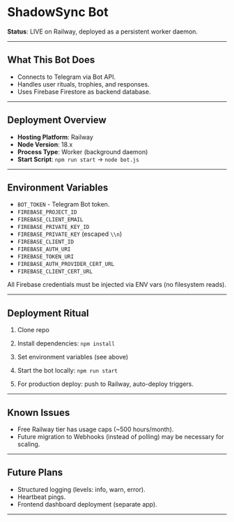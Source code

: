 # ShadowSync Bot

**Status**: LIVE on Railway, deployed as a persistent worker daemon.

---

## What This Bot Does

- Connects to Telegram via Bot API.
- Handles user rituals, trophies, and responses.
- Uses Firebase Firestore as backend database.

---

## Deployment Overview

- **Hosting Platform**: Railway
- **Node Version**: 18.x
- **Process Type**: Worker (background daemon)
- **Start Script**: `npm run start` → `node bot.js`

---

## Environment Variables

- `BOT_TOKEN` - Telegram Bot token.
- `FIREBASE_PROJECT_ID`
- `FIREBASE_CLIENT_EMAIL`
- `FIREBASE_PRIVATE_KEY_ID`
- `FIREBASE_PRIVATE_KEY` (escaped `\\n`)
- `FIREBASE_CLIENT_ID`
- `FIREBASE_AUTH_URI`
- `FIREBASE_TOKEN_URI`
- `FIREBASE_AUTH_PROVIDER_CERT_URL`
- `FIREBASE_CLIENT_CERT_URL`

All Firebase credentials must be injected via ENV vars (no filesystem reads).

---

## Deployment Ritual

1. Clone repo
2. Install dependencies: `npm install`
3. Set environment variables (see above)

4. Start the bot locally: `npm run start`
5. For production deploy: push to Railway, auto-deploy triggers.

---

## Known Issues

- Free Railway tier has usage caps (~500 hours/month).
- Future migration to Webhooks (instead of polling) may be necessary for scaling.

---

## Future Plans

- Structured logging (levels: info, warn, error).
- Heartbeat pings.
- Frontend dashboard deployment (separate app).

---
